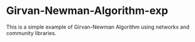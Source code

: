 # Girvan-Newman-Algorithm-exp
This is a simple example of Girvan-Newman Algorithm using networkx and community libraries.
